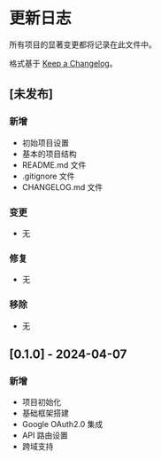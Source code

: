# 更新日志

所有项目的显著变更都将记录在此文件中。

格式基于 [Keep a Changelog](https://keepachangelog.com/zh-CN/1.0.0/)。

## [未发布]

### 新增
- 初始项目设置
- 基本的项目结构
- README.md 文件
- .gitignore 文件
- CHANGELOG.md 文件

### 变更
- 无

### 修复
- 无

### 移除
- 无

## [0.1.0] - 2024-04-07
### 新增
- 项目初始化
- 基础框架搭建
- Google OAuth2.0 集成
- API 路由设置
- 跨域支持
